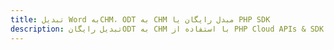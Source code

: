 ---title: تبدیل Word بهCHM، ODT به CHM مبدل رایگان یا PHP SDKdescription: تبدیل رایگانODT به CHM با استفاده از PHP Cloud APIs & SDK. همچنین اسناد Microsoft Word و OpenOffice را در Cloud ایجاد، ویرایش و رندر کنید.---